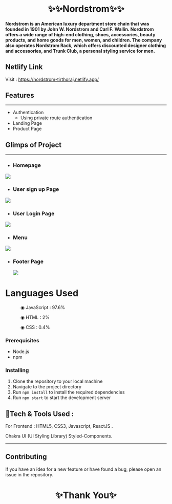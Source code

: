<h1 align="center">✨✨Nordstrom✨✨</h1>

<h4> Nordstrom is an American luxury department store chain that was founded in 1901 by John W. Nordstrom and Carl F. Wallin. Nordstrom offers a wide range of high-end clothing, shoes, accessories, beauty products, and home goods for men, women, and children. The company also operates Nordstrom Rack, which offers discounted designer clothing and accessories, and Trunk Club, a personal styling service for men. </h4>

## Netlify Link

Visit : https://nordstrom-tirthoraj.netlify.app/

## Features

---

- Authentication
  - Using private route authentication
- Landing Page
- Product Page

## Glimps of Project

---

- ### Homepage

<img src="https://i.imgur.com/DPaig3L.png" />

- ### User sign up Page

<img src="https://i.imgur.com/ZHpt00V.png" />

- ### User Login Page

<img src="https://i.imgur.com/7jzflVB.png" />

- ### Menu

<img src="https://i.imgur.com/aasG7WO.png" />

- ### Footer Page

  <img  src="https://i.imgur.com/i0o7YEs.png" />

# Languages Used

<ul dir="auto">
 <ol dir="auto">◉ JavaScript : 97.6%</ol>
 <ol dir="auto">◉ HTML : 2%</ol>
 <ol dir="auto">◉ CSS : 0.4%</ol>
 </ul>

### Prerequisites

- Node.js
- npm

### Installing

1. Clone the repository to your local machine
2. Navigate to the project directory
3. Run `npm install` to install the required dependencies
4. Run `npm start` to start the development server

## 💫Tech & Tools Used :

For Frontend : HTML5, CSS3, Javascript, ReactJS .

Chakra UI (UI Styling Library) Styled-Components.

---

## Contributing

If you have an idea for a new feature or have found a bug, please open an issue in the repository.

<h1 align="center">✨Thank You✨</h1>
